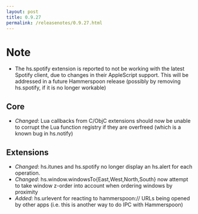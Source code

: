 ```yaml
---
layout: post
title: 0.9.27
permalink: /releasenotes/0.9.27.html
---
```


# Note
 * The hs.spotify extension is reported to not be working with the latest Spotify client, due to changes in their AppleScript support. This will be addressed in a future Hammerspoon release (possibly by removing hs.spotify, if it is no longer workable)

## Core
 * *Changed*: Lua callbacks from C/ObjC extensions should now be unable to corrupt the Lua function registry if they are overfreed (which is a known bug in hs.notify)

## Extensions
 * *Changed*: hs.itunes and hs.spotify no longer display an hs.alert for each operation.
 * *Changed*: hs.window.windowsTo{East,West,North,South} now attempt to take window z-order into account when ordering windows by proximity
 * *Added*: hs.urlevent for reacting to hammerspoon:// URLs being opened by other apps (i.e. this is another way to do IPC with Hammerspoon)
